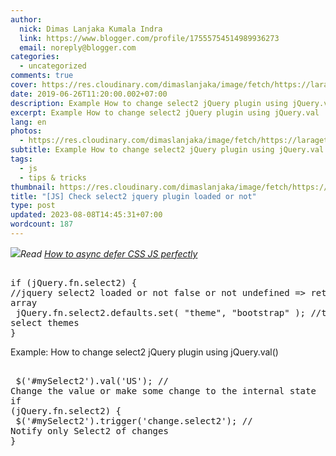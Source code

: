 ```yaml
---
author:
  nick: Dimas Lanjaka Kumala Indra
  link: https://www.blogger.com/profile/17555754514989936273
  email: noreply@blogger.com
categories:
  - uncategorized
comments: true
cover: https://res.cloudinary.com/dimaslanjaka/image/fetch/https://laraget.com/images/blog/1482184906-Select2.png
date: 2019-06-26T11:20:00.002+07:00
description: Example How to change select2 jQuery plugin using jQuery.val
excerpt: Example How to change select2 jQuery plugin using jQuery.val
lang: en
photos:
  - https://res.cloudinary.com/dimaslanjaka/image/fetch/https://laraget.com/images/blog/1482184906-Select2.png
subtitle: Example How to change select2 jQuery plugin using jQuery.val
tags:
  - js
  - tips & tricks
thumbnail: https://res.cloudinary.com/dimaslanjaka/image/fetch/https://laraget.com/images/blog/1482184906-Select2.png
title: "[JS] Check select2 jquery plugin loaded or not"
type: post
updated: 2023-08-08T14:45:31+07:00
wordcount: 187
---
```


<img border="0" src="https://res.cloudinary.com/dimaslanjaka/image/fetch/https://laraget.com/images/blog/1482184906-Select2.png" data-original-width="750" data-original-height="430"><i>Read <a href="https://webmanajemen.com/2019/07/defer-loading-css-js.html" target="_blank" rel="follow">How to async defer CSS JS perfectly</a></i><pre><br>if (jQuery.fn.select2) { //jquery select2 loaded or not false or not undefined =&gt; return array<br>  jQuery.fn.select2.defaults.set( "theme", "bootstrap" ); //then select themes<br>}<br></pre><p>Example: How to change select2 jQuery plugin using jQuery.val()</p><pre><br>  $('#mySelect2').val('US'); // Change the value or make some change to the internal state<br>if (jQuery.fn.select2) {<br>  $('#mySelect2').trigger('change.select2'); // Notify only Select2 of changes<br>}<br></pre>